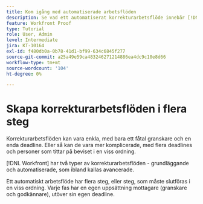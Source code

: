 ```yaml
---
title: Kom igång med automatiserade arbetsflöden
description: Se vad ett automatiserat korrekturarbetsflöde innebär [!DNL  Workfront] och hur det skiljer sig från ett grundläggande arbetsflöde.
feature: Workfront Proof
type: Tutorial
role: User, Admin
level: Intermediate
jira: KT-10164
exl-id: f480db0a-0b78-41d1-bf99-634c6845f277
source-git-commit: a25a49e59ca483246271214886ea4dc9c10e8d66
workflow-type: tm+mt
source-wordcount: '104'
ht-degree: 0%

---
```


# Skapa korrekturarbetsflöden i flera steg

Korrekturarbetsflöden kan vara enkla, med bara ett fåtal granskare och en enda deadline. Eller så kan de vara mer komplicerade, med flera deadlines och personer som tittar på beviset i en viss ordning.

[!DNL Workfront] har två typer av korrekturarbetsflöden - grundläggande och automatiserade, som ibland kallas avancerade.

Ett automatiskt arbetsflöde har flera steg, eller steg, som måste slutföras i en viss ordning. Varje fas har en egen uppsättning mottagare (granskare och godkännare), utöver sin egen deadline.

<!--
Note by Chuck Middleton, 6-28-22:
This tutorial is an incomplete dulplicate. It should have a video included. Video with MPC ID 335130 does an excellent job of explaining automated workflows, but it was in the Workfront Proof > Administration and setup section of the TOC. I moved it, along with related workflow tutorials, into the Workfront Proof > Proof workflows section. I also removed this tutorial from the TOC.
-->
